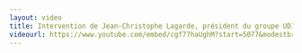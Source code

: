 ```yaml
---
layout: video
title: Intervention de Jean-Christophe Lagarde, président du groupe UDI, Agir et Indépendants à l'Assemblée nationale
videourl: https://www.youtube.com/embed/cgf77haUghM?start=5077&modestbranding=1
---
```


